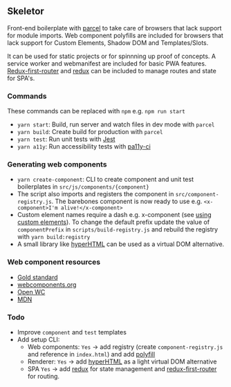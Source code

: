 ## Skeletor

Front-end boilerplate with [parcel](https://parceljs.org/) to take care of browsers that lack support for module imports. Web component polyfills are included for browsers that lack support for Custom Elements, Shadow DOM and Templates/Slots.

It can be used for static projects or for spinnning up proof of concepts. A service worker and webmanifest are included for basic PWA features. [Redux-first-router](https://github.com/faceyspacey/redux-first-router) and [redux](https://github.com/reduxjs/redux) can be included to manage routes and state for SPA's.

### Commands
These commands can be replaced with `npm` e.g. `npm run start`

+ `yarn start`: Build, run server and watch files in dev mode with `parcel`
+ `yarn build`: Create build for production with `parcel`
+ `yarn test`: Run unit tests with [Jest](https://github.com/facebook/jest)
+ `yarn a11y`: Run accessibility tests with [pa11y-ci](https://github.com/pa11y/pa11y-ci)

### Generating web components
+ `yarn create-component`: CLI to create component and unit test boilerplates in `src/js/components/{component}`
+ The script also imports and registers the component in `src/component-registry.js`. The barebones component is now ready to use e.g. `<x-component>I'm alive!</x-component>`
+ Custom element names require a dash e.g. x-component (see [using custom elements](https://developer.mozilla.org/en-US/docs/Web/Web_Components/Using_custom_elements)). To change the default prefix update the value of `componentPrefix` in `scripts/build-registry.js` and rebuild the registry with `yarn build:registry`
+ A small library like [hyperHTML](https://github.com/WebReflection/hyperhtml) can be used as a virtual DOM alternative.

### Web component resources
+ [Gold standard](https://github.com/webcomponents/gold-standard/wiki)
+ [webcomponents.org](https://www.webcomponents.org/introduction)
+ [Open WC](https://open-wc.org/)
+ [MDN](https://developer.mozilla.org/en-US/docs/Web/Web_Components)

### Todo
+ Improve `component` and `test` templates
+ Add setup CLI:
	- Web components: `Yes` -> add registry (create `component-registry.js` and reference in `index.html`) and add [polyfill](https://www.webcomponents.org/polyfills)
	- Renderer: `Yes` -> add [hyperHTML](https://github.com/WebReflection/hyperhtml) as a light virtual DOM alternative
	- SPA `Yes` -> add [redux](https://github.com/reduxjs/redux) for state management and [redux-first-router](https://github.com/faceyspacey/redux-first-router) for routing.
